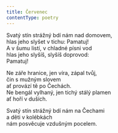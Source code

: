 ```yaml
---
title: Červenec
contentType: poetry
---
```


Svatý stín strážný bdí nám nad domovem,  
hlas jeho slyšet v tichu: Pamatuj!  
A v šumu listí, v chladné písni vod  
hlas jeho slyšíš, slyšíš doprovod:  
Pamatuj!

  

Ne záře hranice, jen víra, zápal tvůj,  
čin s mužným slovem  
ať provází tě po Čechách.  
Ne bengál vylhaný, jen tichý stálý plamen  
ať hoří v duších.

  

Svatý stín strážný bdí nám na Čechami  
a děti v kolébkách  
nám posvěcuje vzdušným pocelem.
